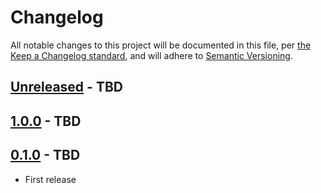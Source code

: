 # Changelog

All notable changes to this project will be documented in this file, per [the Keep a Changelog standard](http://keepachangelog.com/), and will adhere to [Semantic Versioning](https://semver.org/spec/v2.0.0.html).

## [Unreleased] - TBD

## [1.0.0] - TBD

## [0.1.0] - TBD
- First release

[Unreleased]: https://github.com/10up/sophi-for-wordpress/compare/trunk...develop
[1.0.0]: https://github.com/10up/sophi-for-wordpress/compare/0.1.0...1.0.0
[0.1.0]: https://github.com/10up/sophi-for-wordpress/tree/COMMIT-HASH-HERE
